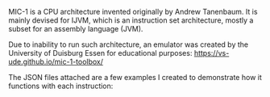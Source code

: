MIC-1 is a CPU architecture invented originally by Andrew Tanenbaum. 
It is mainly devised for IJVM, which is an instruction set architecture, mostly a subset for an assembly language (JVM).

Due to inability to run such architecture, an emulator was created by the University of Duisburg Essen for educational purposes:
https://vs-ude.github.io/mic-1-toolbox/

The JSON files attached are a few examples I created to demonstrate how it functions with each instruction:

